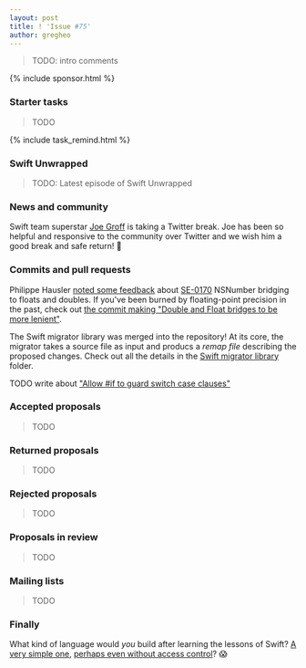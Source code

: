 ```yaml
---
layout: post
title: ! 'Issue #75'
author: gregheo
---
```


> TODO: intro comments

<!--excerpt-->

{% include sponsor.html %}

### Starter tasks

> TODO

{% include task_remind.html %}

### Swift Unwrapped

> TODO: Latest episode of Swift Unwrapped

### News and community

Swift team superstar [Joe Groff](https://twitter.com/jckarter/status/875401073447419904) is taking a Twitter break. Joe has been so helpful and responsive to the community over Twitter and we wish him a good break and safe return! 🚣

### Commits and pull requests

Philippe Hausler [noted some feedback](https://lists.swift.org/pipermail/swift-evolution/Week-of-Mon-20170612/037499.html) about [SE-0170](https://github.com/apple/swift-evolution/blob/master/proposals/0170-nsnumber_bridge.md) NSNumber bridging to floats and doubles. If you've been burned by floating-point precision in the past, check out [the commit making "Double and Float bridges to be more lenient"](https://github.com/apple/swift/commit/c358afe6555e5e32633e879f96a3664dc7a5f3dc).

The Swift migrator library was merged into the repository! At its core, the migrator takes a source file as input and producs a *remap file* describing the proposed changes. Check out all the details in the [Swift migrator library](https://github.com/apple/swift/tree/master/lib/Migrator) folder.

TODO write about ["Allow #if to guard switch case clauses"](https://github.com/apple/swift/pull/9457/commits/5d478bdb3b7638f5df6f0e1f4e574bececae9b80)


### Accepted proposals

> TODO

### Returned proposals

> TODO

### Rejected proposals

> TODO

### Proposals in review

> TODO

### Mailing lists

> TODO


### Finally

What kind of language would *you* build after learning the lessons of Swift? [A very simple one](https://twitter.com/slava_pestov/status/875150641269571584), [perhaps even without access control](https://twitter.com/slava_pestov/status/875153089174446080)? 😱

